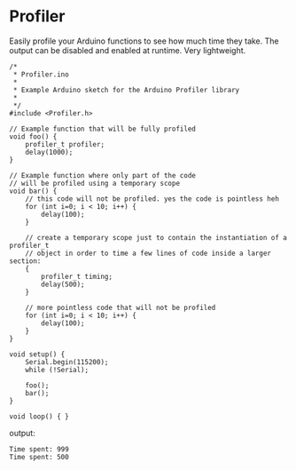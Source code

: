# Profiler
Easily profile your Arduino functions to see how much time they take. The output can be disabled and enabled at runtime. Very lightweight.

```
/*
 * Profiler.ino
 * 
 * Example Arduino sketch for the Arduino Profiler library
 * 
 */
#include <Profiler.h>

// Example function that will be fully profiled
void foo() {
    profiler_t profiler;
    delay(1000);
}

// Example function where only part of the code
// will be profiled using a temporary scope
void bar() {
    // this code will not be profiled. yes the code is pointless heh
    for (int i=0; i < 10; i++) {
        delay(100);
    }

    // create a temporary scope just to contain the instantiation of a profiler_t
    // object in order to time a few lines of code inside a larger section:
    {
        profiler_t timing;
        delay(500);
    }

    // more pointless code that will not be profiled
    for (int i=0; i < 10; i++) {
        delay(100);
    }
}

void setup() {
    Serial.begin(115200);
    while (!Serial);

    foo();
    bar();
}

void loop() { }
```

output:

```
Time spent: 999
Time spent: 500
```
